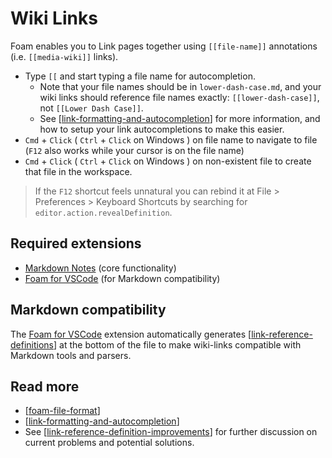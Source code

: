 # Wiki Links

Foam enables you to Link pages together using `[[file-name]]` annotations (i.e. `[[media-wiki]]` links).

- Type `[[` and start typing a file name for autocompletion.
  - Note that your file names should be in `lower-dash-case.md`, and your wiki links should reference file names exactly: `[[lower-dash-case]]`, not `[[Lower Dash Case]]`. 
  - See [[link-formatting-and-autocompletion]] for more information, and how to setup your link autocompletions to make this easier.
- `Cmd` + `Click` ( `Ctrl` + `Click` on Windows ) on file name to navigate to file (`F12` also works while your cursor is on the file name)
- `Cmd` + `Click` ( `Ctrl` + `Click` on Windows ) on non-existent file to create that file in the workspace.

> If the `F12` shortcut feels unnatural you can rebind it at File > Preferences > Keyboard Shortcuts by searching for `editor.action.revealDefinition`.

## Required extensions

 - [Markdown Notes](https://marketplace.visualstudio.com/items?itemName=kortina.vscode-markdown-notes) (core functionality)
 - [Foam for VSCode](https://marketplace.visualstudio.com/items?itemName=foam.foam-vscode) (for Markdown compatibility)

## Markdown compatibility

The [Foam for VSCode](https://marketplace.visualstudio.com/items?itemName=foam.foam-vscode) extension automatically generates [[link-reference-definitions]] at the bottom of the file to make wiki-links compatible with Markdown tools and parsers.

## Read more

- [[foam-file-format]]
- [[link-formatting-and-autocompletion]]
- See [[link-reference-definition-improvements]] for further discussion on current problems and potential solutions.

[//begin]: # "Autogenerated link references for markdown compatibility"
[link-formatting-and-autocompletion]: link-formatting-and-autocompletion "Link Formatting and Autocompletion"
[link-reference-definitions]: link-reference-definitions "Link Reference Definitions"
[foam-file-format]: foam-file-format "Foam File Format"
[link-reference-definition-improvements]: link-reference-definition-improvements "Link Reference Definition Improvements"
[//end]: # "Autogenerated link references"
